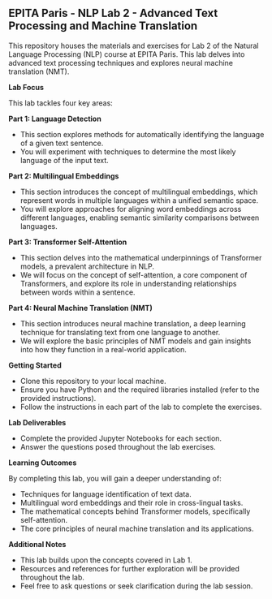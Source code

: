 ## EPITA Paris - NLP Lab 2 - Advanced Text Processing and Machine Translation

This repository houses the materials and exercises for Lab 2 of the Natural Language Processing (NLP) course at EPITA Paris. This lab delves into advanced text processing techniques and explores neural machine translation (NMT).

**Lab Focus**

This lab tackles four key areas:

**Part 1: Language Detection**

* This section explores methods for automatically identifying the language of a given text sentence.
* You will experiment with techniques to determine the most likely language of the input text.

**Part 2: Multilingual Embeddings**

* This section introduces the concept of multilingual embeddings, which represent words in multiple languages within a unified semantic space.
* You will explore approaches for aligning word embeddings across different languages, enabling semantic similarity comparisons between languages.

**Part 3: Transformer Self-Attention**

* This section delves into the mathematical underpinnings of Transformer models, a prevalent architecture in NLP. 
* We will focus on the concept of self-attention, a core component of Transformers, and explore its role in understanding relationships between words within a sentence.

**Part 4: Neural Machine Translation (NMT)**

* This section introduces neural machine translation, a deep learning technique for translating text from one language to another.
* We will explore the basic principles of NMT models and gain insights into how they function in a real-world application.

**Getting Started**

* Clone this repository to your local machine.
* Ensure you have Python and the required libraries installed (refer to the provided instructions).
* Follow the instructions in each part of the lab to complete the exercises.

**Lab Deliverables**

* Complete the provided Jupyter Notebooks for each section.
* Answer the questions posed throughout the lab exercises.

**Learning Outcomes**

By completing this lab, you will gain a deeper understanding of:

* Techniques for language identification of text data.
* Multilingual word embeddings and their role in cross-lingual tasks.
* The mathematical concepts behind Transformer models, specifically self-attention.
* The core principles of neural machine translation and its applications.

**Additional Notes**

* This lab builds upon the concepts covered in Lab 1.
* Resources and references for further exploration will be provided throughout the lab.
* Feel free to ask questions or seek clarification during the lab session.
